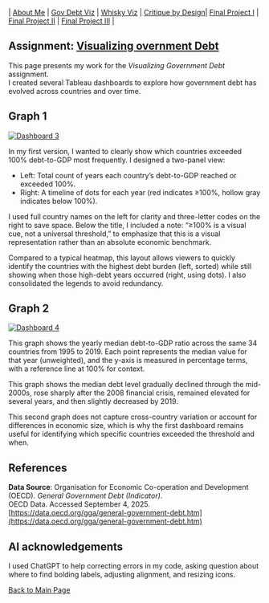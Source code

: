 | [About Me](README.md) | [Gov Debt Viz](dataviz-examples.md) | [Whisky Viz](dataviz-examples-Whisky.md) | [Critique by Design](critique-by-design.md)| [Final Project I](final-project-part-one.md) | [Final Project II](final-project-part-two.md) | [Final Project III](final-project-part-three.md) |

## Assignment: [Visualizing overnment Debt](visualizing-government-debt)

This page presents my work for the *Visualizing Government Debt* assignment.  
I created several Tableau dashboards to explore how government debt has evolved across countries and over time.  

## Graph 1

<div class='tableauPlaceholder' id='viz1757094492546' style='position: relative'><noscript><a href='#'><img alt='Dashboard 3 ' src='https:&#47;&#47;public.tableau.com&#47;static&#47;images&#47;De&#47;Debt-toGDPRed-FlagbyCountryThisisavisualrepresentationnotanacademicclaim&#47;Dashboard3&#47;1_rss.png' style='border: none' /></a></noscript><object class='tableauViz'  style='display:none;'><param name='host_url' value='https%3A%2F%2Fpublic.tableau.com%2F' /> <param name='embed_code_version' value='3' /> <param name='site_root' value='' /><param name='name' value='Debt-toGDPRed-FlagbyCountryThisisavisualrepresentationnotanacademicclaim&#47;Dashboard3' /><param name='tabs' value='no' /><param name='toolbar' value='yes' /><param name='static_image' value='https:&#47;&#47;public.tableau.com&#47;static&#47;images&#47;De&#47;Debt-toGDPRed-FlagbyCountryThisisavisualrepresentationnotanacademicclaim&#47;Dashboard3&#47;1.png' /> <param name='animate_transition' value='yes' /><param name='display_static_image' value='yes' /><param name='display_spinner' value='yes' /><param name='display_overlay' value='yes' /><param name='display_count' value='yes' /><param name='language' value='zh-CN' /><param name='filter' value='publish=yes' /></object></div>                
<script type='text/javascript'>                    
  var divElement = document.getElementById('viz1757094492546');                    
  var vizElement = divElement.getElementsByTagName('object')[0];                    
  if ( divElement.offsetWidth > 800 ) { vizElement.style.width='1200px';vizElement.style.height='827px';} else if ( divElement.offsetWidth > 500 ) { vizElement.style.width='1200px';vizElement.style.height='827px';} else { vizElement.style.width='100%';vizElement.style.height='827px';}                     
  var scriptElement = document.createElement('script');                    
  scriptElement.src = 'https://public.tableau.com/javascripts/api/viz_v1.js';                    
  vizElement.parentNode.insertBefore(scriptElement, vizElement);                
</script>


In my first version, I wanted to clearly show which countries exceeded 100% debt-to-GDP most frequently. I designed a two-panel view:

- Left: Total count of years each country’s debt-to-GDP reached or exceeded 100%.
- Right: A timeline of dots for each year (red indicates ≥100%, hollow gray indicates below 100%).

I used full country names on the left for clarity and three-letter codes on the right to save space. Below the title, I included a note: “≥100% is a visual cue, not a universal threshold,” to emphasize that this is a visual representation rather than an absolute economic benchmark.

Compared to a typical heatmap, this layout allows viewers to quickly identify the countries with the highest debt burden (left, sorted) while still showing when those high-debt years occurred (right, using dots). I also consolidated the legends to avoid redundancy.

 

## Graph 2

<div class='tableauPlaceholder' id='viz1757128120347' style='position: relative'><noscript><a href='#'><img alt='Dashboard 4 ' src='https:&#47;&#47;public.tableau.com&#47;static&#47;images&#47;De&#47;Debt-to-GDPAcross34Countries19952019DistributionsMedianTrend&#47;Dashboard4&#47;1_rss.png' style='border: none' /></a></noscript><object class='tableauViz'  style='display:none;'><param name='host_url' value='https%3A%2F%2Fpublic.tableau.com%2F' /> <param name='embed_code_version' value='3' /> <param name='site_root' value='' /><param name='name' value='Debt-to-GDPAcross34Countries19952019DistributionsMedianTrend&#47;Dashboard4' /><param name='tabs' value='no' /><param name='toolbar' value='yes' /><param name='static_image' value='https:&#47;&#47;public.tableau.com&#47;static&#47;images&#47;De&#47;Debt-to-GDPAcross34Countries19952019DistributionsMedianTrend&#47;Dashboard4&#47;1.png' /> <param name='animate_transition' value='yes' /><param name='display_static_image' value='yes' /><param name='display_spinner' value='yes' /><param name='display_overlay' value='yes' /><param name='display_count' value='yes' /><param name='language' value='zh-CN' /><param name='filter' value='publish=yes' /></object></div>                
<script type='text/javascript'>                    
  var divElement = document.getElementById('viz1757128120347');                    
  var vizElement = divElement.getElementsByTagName('object')[0];                    
  if ( divElement.offsetWidth > 800 ) { vizElement.style.width='1200px';vizElement.style.height='1127px';} else if ( divElement.offsetWidth > 500 ) { vizElement.style.width='1200px';vizElement.style.height='1127px';} else { vizElement.style.width='100%';vizElement.style.height='727px';}                     
  var scriptElement = document.createElement('script');                    
  scriptElement.src = 'https://public.tableau.com/javascripts/api/viz_v1.js';                    
  vizElement.parentNode.insertBefore(scriptElement, vizElement);                
</script>

This graph shows the yearly median debt-to-GDP ratio across the same 34 countries from 1995 to 2019. Each point represents the median value for that year (unweighted), and the y-axis is measured in percentage terms, with a reference line at 100% for context.

This graph shows the median debt level gradually declined through the mid-2000s, rose sharply after the 2008 financial crisis, remained elevated for several years, and then slightly decreased by 2019.

This second graph does not capture cross-country variation or account for differences in economic size, which is why the first dashboard remains useful for identifying which specific countries exceeded the threshold and when.


## References
**Data Source**: Organisation for Economic Co-operation and Development (OECD). *General Government Debt (Indicator)*.  
OECD Data. Accessed September 4, 2025.  
[https://data.oecd.org/gga/general-government-debt.htm](https://data.oecd.org/gga/general-government-debt.htm)


## AI acknowledgements
I used ChatGPT to help correcting errors in my code, asking question about where to find bolding labels, adjusting alignment, and resizing icons.

[Back to Main Page](README.md)
